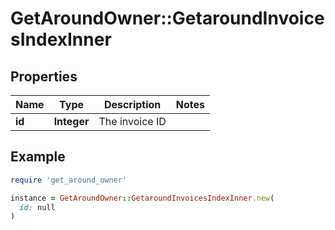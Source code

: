 # GetAroundOwner::GetaroundInvoicesIndexInner

## Properties

| Name | Type | Description | Notes |
| ---- | ---- | ----------- | ----- |
| **id** | **Integer** | The invoice ID |  |

## Example

```ruby
require 'get_around_owner'

instance = GetAroundOwner::GetaroundInvoicesIndexInner.new(
  id: null
)
```

